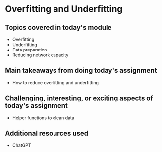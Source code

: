 # Overfitting and Underfitting

## Topics covered in today's module
* Overfitting
* Underfitting
* Data preparation
* Reducing network capacity

## Main takeaways from doing today's assignment
* How to reduce overfitting and underfitting

## Challenging, interesting, or exciting aspects of today's assignment
* Helper functions to clean data

## Additional resources used 
* ChatGPT
